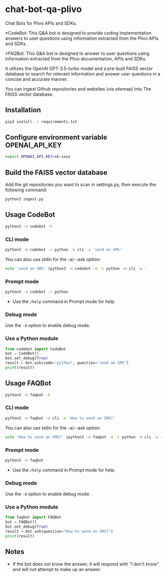 # chat-bot-qa-plivo
Chat Bots for Plivo APIs and SDKs.

*CodeBot: This Q&A bot is designed to provide coding implementation answers to user questions using information extracted from the Plivo APIs and SDKs. 

*FAQBot: This Q&A bot is designed to answer to user questions using information extracted from the Plivo documentation, APIs and SDKs. 

It utilizes the OpenAI GPT-3.5-turbo model and a pre-built FAISS vector database to search for relevant information and answer user questions in a concise and accurate manner.

You can ingest Github repositories and websites (via sitemap) into The FAISS vector database.

## Installation

```bash
pip3 install -r requirements.txt
```

## Configure environment variable OPENAI_API_KEY

```bash
export OPENAI_API_KEY=sk-xxxx
```

## Build the FAISS vector database
Add the git repositories you want to scan in settings.py, then execute the following command:
```bash
python3 ingest.py
```

## Usage CodeBot

```bash
python3 -m codebot -h
```

### CLI mode
```bash
python3 -m codebot -c python -m cli -a 'send an SMS'
```

You can also use stdin for the -a/--ask option:
```bash
echo 'send an SMS' |python3 -m codebot -d -c python -m cli -a -
```

### Prompt mode
```bash
python3 -m codebot -c python
```

- Use the `/help` command in Prompt mode for help.

### Debug mode
Use the `-d` option to enable debug mode.

### Use a Python module
```python
from codebot import CodeBot
bot = CodeBot()
bot.set_debug(True)
result = bot.ask(code="python", question="send an SMS")
print(result)
```

## Usage FAQBot

```bash
python3 -m faqbot -h
```

### CLI mode
```bash
python3 -m faqbot -m cli -a 'How to send an SMS?'
```

You can also use stdin for the -a/--ask option:
```bash
echo 'How to send an SMS?' |python3 -m faqbot -d -c python -m cli -a -
```

### Prompt mode
```bash
python3 -m faqbot
```

- Use the `/help` command in Prompt mode for help.

### Debug mode
Use the `-d` option to enable debug mode.

### Use a Python module
```python
from faqbot import FAQBot
bot = FAQBot()
bot.set_debug(True)
result = bot.ask(question="How to send an SMS?")
print(result)
```

## Notes
- If the bot does not know the answer, it will respond with "I don't know" and will not attempt to make up an answer.

